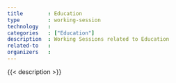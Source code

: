 ```yaml
---
title        : Education
type         : working-session
technology   :
categories   : ["Education"]
description  : Working Sessions related to Education
related-to   : 
organizers   :
---
```


{{< description >}}